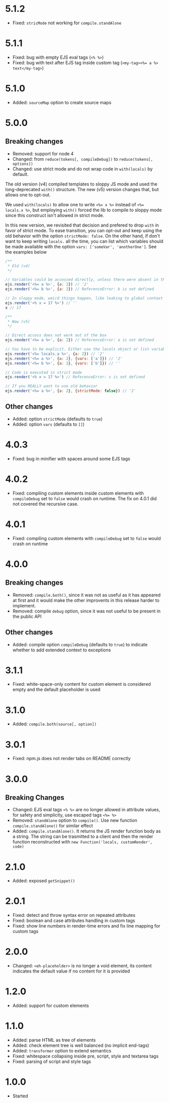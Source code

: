 # 5.1.2
* Fixed: `stricMode` not working for `compile.standAlone`

# 5.1.1
* Fixed: bug with empty EJS eval tags (`<% %>`)
* Fixed: bug with text after EJS tag inside custom tag (`<my-tag><%= a %> text</my-tag>`)

# 5.1.0
* Added: `sourceMap` option to create source maps

# 5.0.0

## Breaking changes
* Removed: support for node 4
* Changed: from `reduce(tokens[, compileDebug])` to `reduce(tokens[, options])`
* Changed: use strict mode and do not wrap code in `with(locals)` by default.

The old version (v4) compiled templates to sloppy JS mode and used the long-deprecated `with()` structure.
The new (v5) version changes that, but allows one to opt-out.

We used `with(locals)` to allow one to write `<%= x %>` instead of `<%= locals.x %>`, but employing `with()` forced
the lib to compile to sloppy mode since this construct isn't allowed in strict mode.

In this new version, we revisited that decision and prefered to drop `with` in favor of strict mode.
To ease transition, you can opt-out and keep using the old behavior with the option `strictMode: false`.
On the other hand, if don't want to keep writing `locals.` all the time, you can list which variables should be made
available with the option `vars: ['someVar', 'anotherOne']`. See the examples below

```js
/**
 * Old (v4)
 */

// Variables could be accessed directly, unless there were absent in the locals parameter
ejs.render('<%= a %>', {a: 2}) // '2'
ejs.render('<%= b %>', {a: 2}) // ReferenceError: b is not defined

// In sloppy mode, weird things happen, like leaking to global context
ejs.render('<% x = 17 %>') // ''
x // 17

/**
 * New (v5)
 */

// Direct access does not work out of the box
ejs.render('<%= a %>', {a: 2}) // ReferenceError: a is not defined

// You have to be explicit. Either use the locals object or list variables to be made available
ejs.render('<%= locals.a %>', {a: 2}) // '2'
ejs.render('<%= a %>', {a: 2}, {vars: ['a']}) // '2'
ejs.render('<%= b %>', {a: 2}, {vars: ['b']}) // ''

// Code is executed in strict mode
ejs.render('<% x = 17 %>') // ReferenceError: x is not defined

// If you REALLY want to use old behavior
ejs.render('<%= a %>', {a: 2}, {strictMode: false}) // '2'
```

## Other changes
* Added: option `strictMode` (defaults to `true`)
* Added: option `vars` (defaults to `[]`)

# 4.0.3
* Fixed: bug in minifier with spaces around some EJS tags

# 4.0.2
* Fixed: compiling custom elements inside custom elements with `compileDebug` set to `false` would crash on runtime. The fix on 4.0.1 did not covered the recursive case.

# 4.0.1
* Fixed: compiling custom elements with `compileDebug` set to `false` would crash on runtime

# 4.0.0

## Breaking changes
* Removed: `compile.both()`, since it was not as useful as it has appeared at first and it would make the other improvents in this release harder to implement.
* Removed: compile `debug` option, since it was not useful to be present in the public API

## Other changes
* Added: compile option `compileDebug` (defaults to `true`) to indicate whether to add extended context to exceptions

# 3.1.1
* Fixed: white-space-only content for custom element is considered empty and the default placeholder is used

# 3.1.0
* Added: `compile.both(source[, option])`

# 3.0.1
* Fixed: npm.js does not render tabs on README correctly

# 3.0.0

## Breaking Changes
* Changed: EJS eval tags `<% %>` are no longer allowed in attribute values, for safety and simplicity, use escaped tags `<%= %>`
* Removed: `standAlone` option to `compile()`. Use new function `compile.standAlone()` for similar effect
* Added: `compile.standAlone()`. It returns the JS render function body as a string. The string can be trasmitted to a client and then the render function reconstructed with `new Function('locals, customRender', code)`

# 2.1.0
* Added: exposed `getSnippet()`

# 2.0.1
* Fixed: detect and throw syntax error on repeated attributes
* Fixed: boolean and case attributes handling in custom tags
* Fixed: show line numbers in render-time errors and fix line mapping for custom tags

# 2.0.0
* Changed: `<eh-placeholder>` is no longer a void element, its content indicates the default value if no content for it is provided

# 1.2.0
* Added: support for custom elements

# 1.1.0
* Added: parse HTML as tree of elements
* Added: check element tree is well balanced (no implicit end-tags)
* Added: `transformer` option to extend semantics
* Fixed: whitespace collapsing inside pre, script, style and textarea tags
* Fixed: parsing of script and style tags

# 1.0.0
* Started